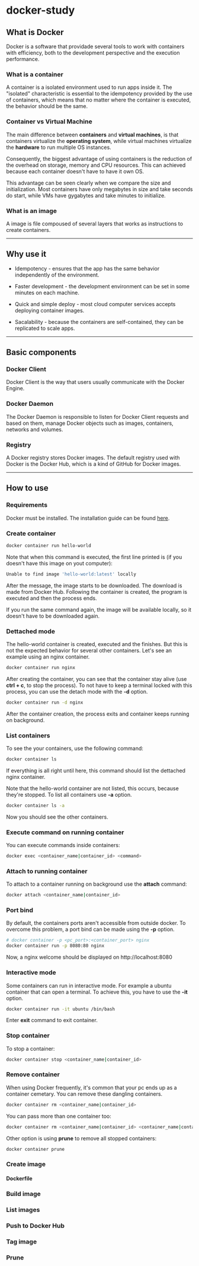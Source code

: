 # docker-study

## What is Docker

Docker is a software that providade several tools to work with containers with efficiency, both to the development perspective and the execution performance.

### What is a container

A container is a isolated environment used to run apps inside it. The "isolated" characteristic is essential to the idempotency provided by the use of containers, which means that no matter where the container is executed, the behavior should be the same.


### Container vs Virtual Machine

The main difference between **containers** and **virtual machines**, is that containers virtualize the **operating system**, while virtual machines virtualize the **hardware** to run multiple OS instances.

Consequently, the biggest advantage of using containers is the reduction of the overhead on storage, memory and CPU resources. This can achieved because each container doesn't have to have it own OS.

This advantage can be seen clearly when we compare the size and initialization. Most containers have only megabytes in size and take seconds do start, while VMs have gygabytes and take minutes to initialize.

### What is an image

A image is file compoused of several layers that works as instructions to create containers.

---

## Why use it

- Idempotency - ensures that the app has the same behavior independently of the environment.

- Faster development - the development environment can be set in some minutes on each machine.

- Quick and simple deploy - most cloud computer services accepts deploying container images.

- Sacalability - because the containers are self-contained, they can be replicated to scale apps.

---

## Basic components

### Docker Client

Docker Client is the way that users usually communicate with the Docker Engine.

### Docker Daemon

The Docker Daemon is responsible to listen for Docker Client requests and based on them, manage Docker objects such as images, containers, networks and volumes.

### Registry

A Docker registry stores Docker images. The default registry used with Docker is the Docker Hub, which is a kind of GitHub for Docker images.

---

## How to use

### Requirements 
Docker must be installed. The installation guide can be found [here](https://docs.docker.com/engine/install/ubuntu/).

### Create container
```bash
docker container run hello-world
```

Note that when this command is executed, the first line printed is (if you doesn't have this image on yout computer):

```bash
Unable to find image 'hello-world:latest' locally
```

After the message, the image starts to be downloaded. The download is made from Docker Hub. Following the container is created, the program is executed and then the process ends.

If you run the same command again, the image will be available locally, so it doesn't have to be downloaded again.

### Dettached mode
The hello-world container is created, executed and the finishes. But this is not the expected behavior for several other containers. Let's see an example using an nginx container.

```bash
docker container run nginx
```

After creating the container, you can see that the container stay alive (use **ctrl + c**, to stop the process). To not have to keep a terminal locked with this process, you can use the detach mode with the **-d** option.

```bash
docker container run -d nginx
```

After the container creation, the process exits and container keeps running on background.

### List containers

To see the your containers, use the following command:

```bash
docker container ls
```

If everything is all right until here, this command should list the dettached nginx container.

Note that the hello-world container are not listed, this occurs, because they're stopped. To list all containers use **-a** option.

```bash
docker container ls -a
```

Now you should see the other containers.

### Execute command on running container

You can execute commands inside containers:

```bash
docker exec <container_name|container_id> <command>
```

### Attach to running container

To attach to a container running on background use the **attach** command:

```bash
docker attach <container_name|container_id>
```

### Port bind

By default, the containers ports aren't accessible from outside docker. To overcome this problem, a port bind can be made using the **-p** option.

```bash
# docker container -p <pc_port>:<container_port> nginx
docker container run -p 8080:80 nginx
```

Now, a nginx welcome should be displayed on http://localhost:8080

### Interactive mode
Some containers can run in interactive mode. For example a ubuntu container that can open a terminal. To achieve this, you have to use the **-it** option.

```bash
docker container run -it ubuntu /bin/bash
```

Enter **exit** command to exit container.

### Stop container

To stop a container:

```bash
docker container stop <container_name|container_id>
```

### Remove container

When using Docker frequently, it's common that your pc ends up as a container cemetary. You can remove these dangling containers.

```bash
docker container rm <container_name|container_id>
```

You can pass more than one container too:

```bash
docker container rm <container_name|container_id> <container_name|container_id>
```

Other option is using **prune** to remove all stopped containers:

```bash
docker container prune
```

### Create image

#### Dockerfile

### Build image

### List images

### Push to Docker Hub

### Tag image

### Prune
